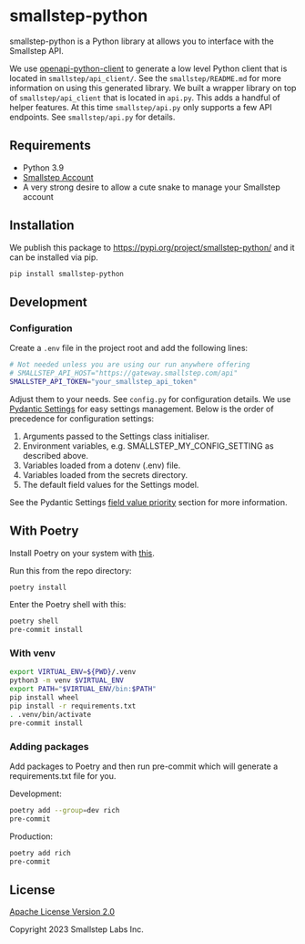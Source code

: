# smallstep-python

smallstep-python is a Python library at allows you to interface with the Smallstep API.

We use [openapi-python-client](https://github.com/openapi-generators/openapi-python-client) to generate a low level Python client that is located in `smallstep/api_client/`. See the `smallstep/README.md` for more information on using this generated library. We built a wrapper library on top of `smallstep/api_client` that is located in `api.py`. This adds a handful of helper features. At this time `smallstep/api.py` only supports a few API endpoints. See `smallstep/api.py` for details.

## Requirements

* Python 3.9
* [Smallstep Account](https://smallstep.com/signup)
* A very strong desire to allow a cute snake to manage your Smallstep account

## Installation

We publish this package to <https://pypi.org/project/smallstep-python/> and it can be installed via pip.

```bash
pip install smallstep-python
```

## Development

### Configuration

Create a `.env` file in the project root and add the following lines:

```bash
# Not needed unless you are using our run anywhere offering
# SMALLSTEP_API_HOST="https://gateway.smallstep.com/api"
SMALLSTEP_API_TOKEN="your_smallstep_api_token"
```

Adjust them to your needs. See `config.py` for configuration details. We use [Pydantic Settings](https://docs.pydantic.dev/latest/concepts/pydantic_settings/) for easy settings management. Below is the order of precedence for configuration settings:

1. Arguments passed to the Settings class initialiser.
1. Environment variables, e.g. SMALLSTEP_MY_CONFIG_SETTING as described above.
1. Variables loaded from a dotenv (.env) file.
1. Variables loaded from the secrets directory.
1. The default field values for the Settings model.

See the Pydantic Settings [field value priority](https://docs.pydantic.dev/latest/concepts/pydantic_settings/#field-value-priority) section for more information.

## With Poetry

Install Poetry on your system with [this](https://python-poetry.org/docs/#installation).

Run this from the repo directory:

```bash
poetry install
```

Enter the Poetry shell with this:

```bash
poetry shell
pre-commit install
```

### With venv

```bash
export VIRTUAL_ENV=${PWD}/.venv
python3 -m venv $VIRTUAL_ENV
export PATH="$VIRTUAL_ENV/bin:$PATH"
pip install wheel
pip install -r requirements.txt
. .venv/bin/activate
pre-commit install
```

### Adding packages

Add packages to Poetry and then run pre-commit which will generate a requirements.txt file for you.

Development:

```bash
poetry add --group=dev rich
pre-commit
```

Production:

```bash
poetry add rich
pre-commit
```

## License

[Apache License Version 2.0](http://www.apache.org/licenses/LICENSE-2.0)

Copyright 2023 Smallstep Labs Inc.
